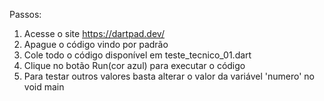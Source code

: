 Passos:
1) Acesse o site https://dartpad.dev/
2) Apague o código vindo por padrão
3) Cole todo o código disponível em teste_tecnico_01.dart
4) Clique no botão Run(cor azul) para executar o código
5) Para testar outros valores basta alterar o valor da variável 'numero' no void main
